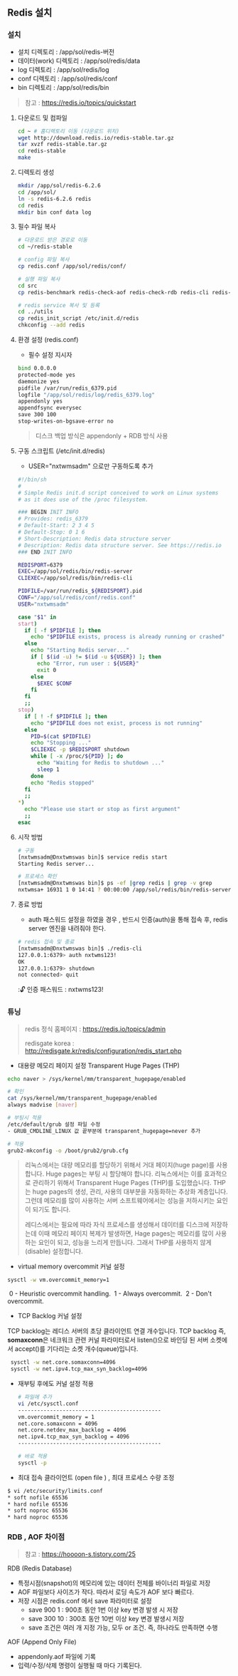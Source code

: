 ## Redis 설치

### 설치

* 설치 디렉토리 : /app/sol/redis-버전
* 데이터(work) 디렉토리 : /app/sol/redis/data
* log 디렉토리 : /app/sol/redis/log
* conf 디렉토리 : /app/sol/redis/conf
* bin 디렉토리 : /app/sol/redis/bin

> 참고 : https://redis.io/topics/quickstart

1. 다운로드 및 컴파일

   ~~~bash
   cd ~	# 홈디렉토리 이동 (다운로드 위치)
   wget http://download.redis.io/redis-stable.tar.gz
   tar xvzf redis-stable.tar.gz
   cd redis-stable
   make
   ~~~

   

2. 디렉토리 생성

   ~~~bash
   mkdir /app/sol/redis-6.2.6
   cd /app/sol/
   ln -s redis-6.2.6 redis
   cd redis
   mkdir bin conf data log
   ~~~

   

3. 필수 파일 복사

   ~~~bash
   # 다운로드 받은 경로로 이동
   cd ~/redis-stable
   
   # config 파일 복사
   cp redis.conf /app/sol/redis/conf/
   
   # 실행 파일 복사
   cd src
   cp redis-benchmark redis-check-aof redis-check-rdb redis-cli redis-server /app/sol/redis/bin/
   
   # redis service 복사 및 등록
   cd ../utils
   cp redis_init_script /etc/init.d/redis
   chkconfig --add redis
   ~~~

   

4. 환경 설정 (redis.conf)

   - 필수 설정 지시자

   ~~~bash
   bind 0.0.0.0
   protected-mode yes
   daemonize yes
   pidfile /var/run/redis_6379.pid
   logfile "/app/sol/redis/log/redis_6379.log"
   appendonly yes
   appendfsync everysec
   save 300 100
   stop-writes-on-bgsave-error no
   ~~~

   > 디스크 백업 방식은 appendonly + RDB 방식 사용

   

5. 구동 스크립트 (/etc/init.d/redis) 

   * USER="nxtwmsadm" 으로만 구동하도록 추가

   ~~~bash
   #!/bin/sh
   #
   # Simple Redis init.d script conceived to work on Linux systems
   # as it does use of the /proc filesystem.
   
   ### BEGIN INIT INFO
   # Provides: redis_6379
   # Default-Start: 2 3 4 5
   # Default-Stop: 0 1 6
   # Short-Description: Redis data structure server
   # Description: Redis data structure server. See https://redis.io
   ### END INIT INFO
   
   REDISPORT=6379
   EXEC=/app/sol/redis/bin/redis-server
   CLIEXEC=/app/sol/redis/bin/redis-cli
   
   PIDFILE=/var/run/redis_${REDISPORT}.pid
   CONF="/app/sol/redis/conf/redis.conf"
   USER="nxtwmsadm"
   
   case "$1" in
   start)
     if [ -f $PIDFILE ]; then
       echo "$PIDFILE exists, process is already running or crashed"
     else
       echo "Starting Redis server..."
       if [ $(id -u) != $(id -u ${USER}) ]; then
         echo "Error, run user : ${USER}"
         exit 0
       else
         $EXEC $CONF
       fi
     fi
     ;;
   stop)
     if [ ! -f $PIDFILE ]; then
       echo "$PIDFILE does not exist, process is not running"
     else
       PID=$(cat $PIDFILE)
       echo "Stopping ..."
       $CLIEXEC -p $REDISPORT shutdown
       while [ -x /proc/${PID} ]; do
         echo "Waiting for Redis to shutdown ..."
         sleep 1
       done
       echo "Redis stopped"
     fi
     ;;
   *)
     echo "Please use start or stop as first argument"
     ;;
   esac
   ~~~

   

6. 시작 방법

   ~~~bash
   # 구동
   [nxtwmsadm@Dnxtwmswas bin]$ service redis start
   Starting Redis server...
   
   # 프로세스 확인
   [nxtwmsadm@Dnxtwmswas bin]$ ps -ef |grep redis | grep -v grep
   nxtwmsa+ 16931 1 0 14:41 ? 00:00:00 /app/sol/redis/bin/redis-server 0.0.0.0:6379
   ~~~

   

7. 종료 방법

   * auth 패스워드 설정을 하였을 경우 , 반드시 인증(auth)을 통해 접속 후, redis server 엔진을 내려줘야 한다.

   ~~~bash
   # redis 접속 및 종료
   [nxtwmsadm@Dnxtwmswas bin]$ ./redis-cli
   127.0.0.1:6379> auth nxtwms123!
   OK
   127.0.0.1:6379> shutdown
   not connected> quit
   ~~~

   ::unlock: 인증 패스워드 : nxtwms123!



### 튜닝

> redis 정식 홈페이지 : https://redis.io/topics/admin
>
> redisgate korea : http://redisgate.kr/redis/configuration/redis_start.php

* 대용량 메모리 페이지 설정  Transparent Huge Pages (THP) 

~~~bash
echo naver > /sys/kernel/mm/transparent_hugepage/enabled

# 확인
cat /sys/kernel/mm/transparent_hugepage/enabled
always madvise [naver]

# 부팅시 적용
/etc/default/grub 설정 파일 수정
- GRUB_CMDLINE_LINUX 값 끝부분에 transparent_hugepage=never 추가

# 적용
grub2-mkconfig -o /boot/grub2/grub.cfg

~~~

>리눅스에서는 대량 메모리를 할당하기 위해서 거대 페이지(huge page)를 사용합니다. Huge pages는 부팅 시 할당해야 합니다. 리눅스에서는 이를 효과적으로 관리하기 위해서 Transparent Huge Pages (THP)를 도입했습니다.  THP는 huge pages의 생성, 관리, 사용의 대부분을 자동화하는 추상화 계층입니다. 그런데 메모리를 많이 사용하는 서버 소프트웨어에서는 성능을 저하시키는 요인이 되기도 합니다.
>
>레디스에서는 필요에 따라 자식 프로세스를 생성해서 데이터를 디스크에 저장하는데 이때 메모리 페이지 복제가 발생하면, Hage pages는 메모리를 많이 사용하는 요인이 되고, 성능을 느리게 만듭니다.  그래서 THP를 사용하지 않게(disable) 설정합니다.

* virtual memory overcommit 커널 설정

~~~bash
sysctl -w vm.overcommit_memory=1
~~~

​	0 - Heuristic overcommit handling.
​	1 - Always overcommit.
​	2 - Don't overcommit.

* TCP Backlog 커널 설정

TCP backlog는 레디스 서버의 초당 클라이언트 연결 개수입니다.   TCP backlog 즉, **somaxconn**은 네크워크 관련 커널 파라미터로서 listen()으로 바인딩 된 서버 소켓에서 accept()를 기다리는 소켓 개수(queue)입니다.

~~~bash
 sysctl -w net.core.somaxconn=4096
 sysctl -w net.ipv4.tcp_max_syn_backlog=4096
~~~

* 재부팅 후에도 커널 설정 적용 

  ~~~bash
  # 파일에 추가
  vi /etc/sysctl.conf
  ---------------------------------------------
  vm.overcommit_memory = 1
  net.core.somaxconn = 4096
  net.core.netdev_max_backlog = 4096
  net.ipv4.tcp_max_syn_backlog = 4096
  ---------------------------------------------
  
  # 바로 적용
  sysctl -p
  ~~~

  

* 최대 접속 클라이언트 (open file ) , 최대 프로세스 수량 조정

~~~bash
$ vi /etc/security/limits.conf
* soft nofile 65536
* hard nofile 65536
* soft noproc 65536
* hard noproc 65536
~~~



### RDB , AOF 차이점

> 참고 : https://hoooon-s.tistory.com/25

RDB (Redis Database)

- 특정시점(snapshot)의 메모리에 있는 데이터 전체를 바이너리 파일로 저장
- AOF 파일보다 사이즈가 작다. 따라서 로딩 속도가 AOF 보다 빠르다. 
- 저장 시점은 redis.conf 에서 save 파라미터로 설정
  - save 900 1 : 900초 동안 1번 이상 key 변경 발생 시 저장
  - save 300 10 : 300초 동안 10번 이상 key 변경 발생시 저장
  - save 조건은 여러 개 지정 가능, 모두 or 조건. 즉, 하나라도 만족하면 수행

AOF (Append Only File)

* appendonly.aof 파일에 기록
* 입력/수정/삭제 명령이 실행될 때 마다 기록된다. 

